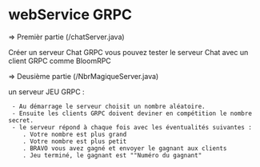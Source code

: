 # webService GRPC

=> Premièr partie (/chatServer.java)

 Créer un serveur Chat GRPC vous pouvez tester le serveur Chat avec un client GRPC comme BloomRPC

=> Deusième partie (/NbrMagiqueServer.java)

 un serveur JEU GRPC :
 
     - Au démarrage le serveur choisit un nombre aléatoire. 
     - Ensuite les clients GRPC doivent deviner en compétition le nombre secret.
     - le serveur répond à chaque fois avec les éventualités suivantes :
        . Votre nombre est plus grand
        . Votre nombre est plus petit
        . BRAVO vous avez gagné et envoyer le gagnant aux clients
        . Jeu terminé, le gagnant est ""Numéro du gagnant"
